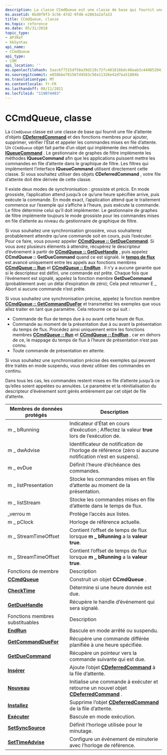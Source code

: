 ```yaml
---
description: La classe CCmdQueue est une classe de base qui fournit une file d’attente d’objets et de fonctions membres CDeferredCommand pour ajouter, supprimer, vérifier l’État et appeler les commandes mises en file d’attente.
ms.assetid: 6bd0f0f3-3c56-47d2-9fd8-e2863a2afa33
title: CCmdQueue, classe
ms.topic: reference
ms.date: 05/31/2018
topic_type:
- APIRef
- kbSyntax
api_name:
- CCmdQueue
api_type:
- COM
api_location: ''
ms.openlocfilehash: 5aac6f7315df58a39d119c72fc481816bdc40aab3c449852041b7a490f22f44c
ms.sourcegitcommit: e858bbe701567d4583c50a11326e42d7ea51804b
ms.translationtype: MT
ms.contentlocale: fr-FR
ms.lasthandoff: 08/11/2021
ms.locfileid: "119074403"
---
```

# <a name="ccmdqueue-class"></a>CCmdQueue, classe

La `CCmdQueue` classe est une classe de base qui fournit une file d’attente d’objets [**CDeferredCommand**](cdeferredcommand.md) et des fonctions membres pour ajouter, supprimer, vérifier l’État et appeler les commandes mises en file d’attente. Un `CCmdQueue` objet fait partie d’un objet qui implémente des méthodes [**IQueueCommand**](/windows/desktop/api/Control/nn-control-iqueuecommand) . Le gestionnaire de graphes de filtre implémente les méthodes **IQueueCommand** afin que les applications puissent mettre les commandes en file d’attente dans le graphique de filtre. Les filtres qui implémentent l’interface **IQueueCommand** utilisent directement cette classe. Si vous souhaitez utiliser des objets **CDeferredCommand** , votre file d’attente doit être dérivée de cette classe.

Il existe deux modes de synchronisation : grossiste et précis. En mode grossiste, l’application attend jusqu’à ce qu’une heure spécifiée arrive, puis exécute la commande. En mode exact, l’application attend que le traitement commence sur l’exemple qui s’affiche à l’heure, puis exécute la commande. Le filtre détermine celui qu’il doit implémenter. Le gestionnaire de graphes de filtre implémente toujours le mode grossiste pour les commandes mises en file d’attente au niveau du gestionnaire de graphique de filtre.

Si vous souhaitez une synchronisation grossière, vous souhaiterez probablement attendre qu’une commande soit en cours, puis l’exécuter. Pour ce faire, vous pouvez appeler [**CCmdQueue :: GetDueCommand**](ccmdqueue-getduecommand.md). Si vous avez plusieurs éléments à attendre, récupérez le descripteur d’événement à partir de [**CCmdQueue :: GetDueHandle**](ccmdqueue-getduehandle.md) , puis appelez **CCmdQueue :: GetDueCommand** quand ce est signalé. le [**temps de flux**](stream-time.md) est avancé uniquement entre les appels aux fonctions membres [**CCmdQueue :: Run**](ccmdqueue-run.md) et [**CCmdQueue :: EndRun**](ccmdqueue-endrun.md) . Il n’y a aucune garantie que si le descripteur est défini, une commande est prête. Chaque fois que l’événement est signalé, appelez la fonction membre **GetDueCommand** (probablement avec un délai d’expiration de zéro); Cela peut retourner E \_ Abort si aucune commande n’est prête.

Si vous souhaitez une synchronisation précise, appelez la fonction membre [**CCmdQueue :: GetCommandDueFor**](ccmdqueue-getcommandduefor.md) et transmettez les exemples que vous allez traiter en tant que paramètre. Cela retourne ce qui suit :

-   Commande de flux de temps due à ou avant cette heure de flux.
-   Commande au moment de la présentation due à ou avant la présentation du temps de flux. Procédez ainsi uniquement entre les fonctions membres [**CCmdQueue :: Run**](ccmdqueue-run.md) et [**CCmdQueue :: EndRun**](ccmdqueue-endrun.md) , car en dehors de ce, le mappage du temps de flux à l’heure de présentation n’est pas connu.
-   Toute commande de présentation en attente.

Si vous souhaitez une synchronisation précise des exemples qui peuvent être traités en mode suspendu, vous devez utiliser des commandes en continu.

Dans tous les cas, les commandes restent mises en file d’attente jusqu’à ce qu’elles soient appelées ou annulées. Le paramètre et la réinitialisation du descripteur d’événement sont gérés entièrement par cet objet de file d’attente.



| Membres de données protégés                                 | Description                                                                                            |
|--------------------------------------------------------|--------------------------------------------------------------------------------------------------------|
| m \_ bRunning                                            | Indicateur d’État en cours d’exécution ; Affectez la valeur **true** lors de l’exécution de.                                                     |
| m \_ dwAdvise                                            | Identificateur de notification de l’horloge de référence (zéro si aucune notification n’est en suspens).                            |
| m \_ evDue                                               | Définit l’heure d’échéance des commandes.                                                               |
| m \_ listPresentation                                    | Stocke les commandes mises en file d’attente au moment de la présentation.                                                           |
| m \_ listStream                                          | Stocke les commandes mises en file d’attente dans le temps de flux.                                                                 |
| \_verrou m                                                | Protège l’accès aux listes.                                                                              |
| m \_ pClock                                              | Horloge de référence actuelle.                                                                               |
| m \_ StreamTimeOffset                                    | Contient l’offset de temps de flux lorsque **m \_ bRunning** a la **valeur true**.                                      |
| m \_ StreamTimeOffset                                    | Contient l’offset de temps de flux lorsque **m \_ bRunning** a la **valeur true**.                                      |
| Fonctions de membre                                       | Description                                                                                            |
| [**CCmdQueue**](ccmdqueue-ccmdqueue.md)               | Construit un objet **CCmdQueue** .                                                                     |
| [**CheckTime**](ccmdqueue-checktime.md)               | Détermine si une heure donnée est due.                                                                     |
| [**GetDueHandle**](ccmdqueue-getduehandle.md)         | Récupère le handle d’événement qui sera signalé.                                                      |
| Fonctions membres substituables                           | Description                                                                                            |
| [**EndRun**](ccmdqueue-endrun.md)                     | Bascule en mode arrêté ou suspendu.                                                                    |
| [**GetCommandDueFor**](ccmdqueue-getcommandduefor.md) | Récupère une commande différée planifiée à une heure spécifiée.                                    |
| [**GetDueCommand**](ccmdqueue-getduecommand.md)       | Récupère un pointeur vers la commande suivante qui est due.                                                   |
| [**Insérer**](ccmdqueue-insert.md)                     | Ajoute l’objet [**CDeferredCommand**](cdeferredcommand.md) à la file d’attente.                             |
| [**Nouveau**](ccmdqueue-new.md)                           | Initialise une commande à exécuter et retourne un nouvel objet [**CDeferredCommand**](cdeferredcommand.md) . |
| [**Installez**](ccmdqueue-remove.md)                     | Supprime l’objet [**CDeferredCommand**](cdeferredcommand.md) de la file d’attente.                        |
| [**Exécuter**](ccmdqueue-run.md)                           | Bascule en mode exécution.                                                                              |
| [**SetSyncSource**](ccmdqueue-setsyncsource.md)       | Définit l’horloge utilisée pour le minutage.                                                                        |
| [**SetTimeAdvise**](ccmdqueue-settimeadvise.md)       | Configure un événement de minuterie avec l’horloge de référence.                                                        |



 

 

 



